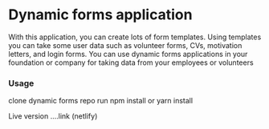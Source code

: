 # Dynamic forms application
With this application, you can create lots of form templates. Using templates you can take some user data such as volunteer forms, CVs, motivation letters, and login forms. 
You can use dynamic forms applications in your foundation or company for taking data from your employees or volunteers

### Usage
clone dynamic forms repo
run npm install or yarn install

Live version
....link (netlify)
